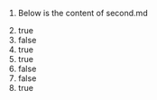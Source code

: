 1. Below is the content of second.md
<!-- 
A
B
$
C

#

%
E
F
-->

2. true
3. false
4. true
5. true
6. false
7. false
8. true
